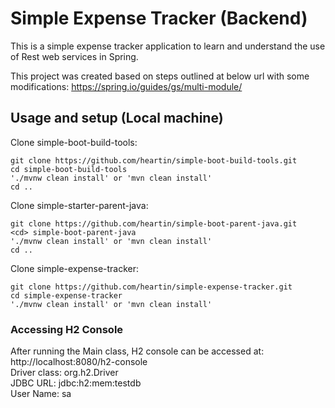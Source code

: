 # Simple Expense Tracker (Backend) 

This is a simple expense tracker application to learn and understand the use of Rest web services in Spring.

This project was created based on steps outlined at below url with some modifications:
https://spring.io/guides/gs/multi-module/

## Usage and setup (Local machine)

Clone simple-boot-build-tools: <br>
```
git clone https://github.com/heartin/simple-boot-build-tools.git
cd simple-boot-build-tools
'./mvnw clean install' or 'mvn clean install'
cd ..
```

Clone simple-starter-parent-java: <br>
```
git clone https://github.com/heartin/simple-boot-parent-java.git
<cd> simple-boot-parent-java
'./mvnw clean install' or 'mvn clean install'
cd ..
```

Clone simple-expense-tracker: <br>
```
git clone https://github.com/heartin/simple-expense-tracker.git
cd simple-expense-tracker
'./mvnw clean install' or 'mvn clean install'
```

### Accessing H2 Console
After running the Main class, H2 console can be accessed at: <br>
http://localhost:8080/h2-console <br>
Driver class: org.h2.Driver <br>
JDBC URL: jdbc:h2:mem:testdb <br>
User Name: sa
